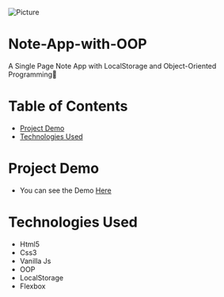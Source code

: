 

![Picture](https://i.ibb.co/yQ636cd/note-app.png)
# Note-App-with-OOP
A Single Page Note App with LocalStorage and Object-Oriented Programming📒

# Table of Contents
* [Project Demo](#project-demo)
* [Technologies Used](#technologies-used)

# <a name="project-demo"></a>Project Demo
* You can see the Demo <a href="https://myspanoteapp.netlify.app/">Here</a> 

# <a name="technologies-used"></a>Technologies Used
* Html5
* Css3
* Vanilla Js
* OOP
* LocalStorage
* Flexbox
